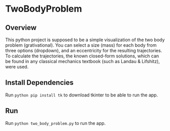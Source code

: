 # TwoBodyProblem
## Overview
This python project is supposed to be a simple visualization of the two body problem (grativational).
You can select a size (mass) for each body from three options (dropdown), and an eccentricity for the resulting trajectories. 
To calculate the trajectories, the known closed-form solutions, which can be found in any classical mechanics textbook (such as Landau & Lifshitz), were used. 

## Install Dependencies
Run `python pip install tk` to download tkinter to be able to run the app.

## Run
Run `python two_body_problem.py` to run the app.
